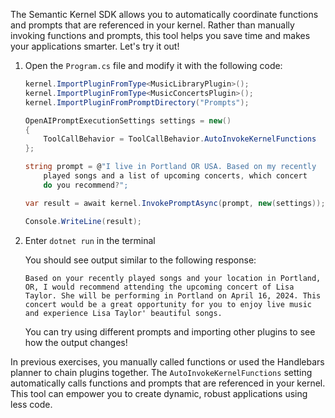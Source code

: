 The Semantic Kernel SDK allows you to automatically coordinate functions and prompts that are referenced in your kernel. Rather than manually invoking functions and prompts, this tool helps you save time and makes your applications smarter. Let's try it out!

1. Open the `Program.cs` file and modify it with the following code:

    ```c#
    kernel.ImportPluginFromType<MusicLibraryPlugin>();
    kernel.ImportPluginFromType<MusicConcertsPlugin>();
    kernel.ImportPluginFromPromptDirectory("Prompts");

    OpenAIPromptExecutionSettings settings = new()
    {
        ToolCallBehavior = ToolCallBehavior.AutoInvokeKernelFunctions
    };

    string prompt = @"I live in Portland OR USA. Based on my recently 
        played songs and a list of upcoming concerts, which concert 
        do you recommend?";

    var result = await kernel.InvokePromptAsync(prompt, new(settings));

    Console.WriteLine(result);
    ```

1. Enter `dotnet run` in the terminal

    You should see output similar to the following response:

    ```output
    Based on your recently played songs and your location in Portland, OR, I would recommend attending the upcoming concert of Lisa Taylor. She will be performing in Portland on April 16, 2024. This concert would be a great opportunity for you to enjoy live music and experience Lisa Taylor' beautiful songs.
    ```

    You can try using different prompts and importing other plugins to see how the output changes!

In previous exercises, you manually called functions or used the Handlebars planner to chain plugins together. The `AutoInvokeKernelFunctions` setting automatically calls functions and prompts that are referenced in your kernel. This tool can empower you to create dynamic, robust applications using less code.